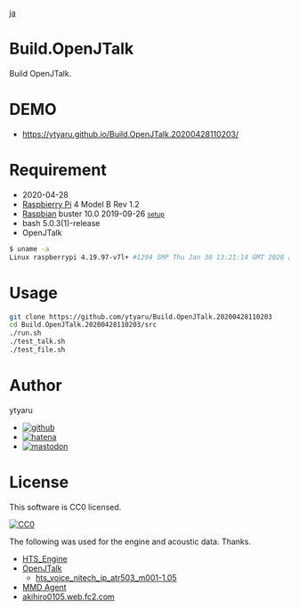 [ja](./README.ja.md)

# Build.OpenJTalk

Build OpenJTalk.

# DEMO

* https://ytyaru.github.io/Build.OpenJTalk.20200428110203/

# Requirement

* <time datetime="2020-04-28T11:01:56+0900">2020-04-28</time>
* [Raspbierry Pi](https://ja.wikipedia.org/wiki/Raspberry_Pi) 4 Model B Rev 1.2
* [Raspbian](https://ja.wikipedia.org/wiki/Raspbian) buster 10.0 2019-09-26 <small>[setup](http://ytyaru.hatenablog.com/entry/2019/12/25/222222)</small>
* bash 5.0.3(1)-release
* OpenJTalk

```sh
$ uname -a
Linux raspberrypi 4.19.97-v7l+ #1294 SMP Thu Jan 30 13:21:14 GMT 2020 armv7l GNU/Linux
```

# Usage

```sh
git clone https://github.com/ytyaru/Build.OpenJTalk.20200428110203
cd Build.OpenJTalk.20200428110203/src
./run.sh
./test_talk.sh
./test_file.sh
```

# Author

ytyaru

* [![github](http://www.google.com/s2/favicons?domain=github.com)](https://github.com/ytyaru "github")
* [![hatena](http://www.google.com/s2/favicons?domain=www.hatena.ne.jp)](http://ytyaru.hatenablog.com/ytyaru "hatena")
* [![mastodon](http://www.google.com/s2/favicons?domain=mstdn.jp)](https://mstdn.jp/web/accounts/233143 "mastdon")

# License

This software is CC0 licensed.

[![CC0](http://i.creativecommons.org/p/zero/1.0/88x31.png "CC0")](http://creativecommons.org/publicdomain/zero/1.0/deed.en)

The following was used for the engine and acoustic data. Thanks.

* [HTS_Engine](http://hts-engine.sourceforge.net/)
* [OpenJTalk](http://open-jtalk.sp.nitech.ac.jp/)
    * [hts_voice_nitech_jp_atr503_m001-1.05](https://jaist.dl.sourceforge.net/project/open-jtalk/HTS%20voice/hts_voice_nitech_jp_atr503_m001-1.05)
* [MMD Agent](http://www.mmdagent.jp/)
* [akihiro0105.web.fc2.com](http://akihiro0105.web.fc2.com/Downloads/Downloads-htsvoice.html)

